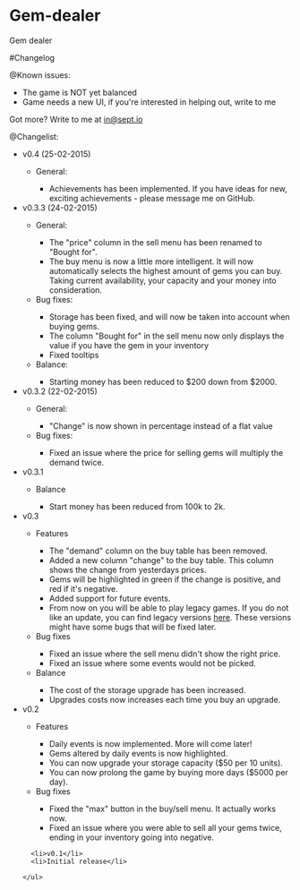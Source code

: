 # Gem-dealer
Gem dealer

#Changelog

<div class="row">
  <div class="well col-xs-6 col-xs-offset-3 known-issues">
    @Known issues:
    <ul>
        <li>The game is NOT yet balanced</li>
        <li>Game needs a new UI, if you're interested in helping out, write to me</li>
    </ul>
    <p>Got more? Write to me at <a href="mailto:in@sept.io">in@sept.io</a></p>
  </div>
</div>
<div class="row">
  <div class="well col-xs-6 col-xs-offset-3 changelist">
    @Changelist:
    <ul>
      <li>v0.4 (25-02-2015)</li>
      <ul>
        <li>General:</li>
          <ul>
            <li>Achievements has been implemented. If you have ideas for new, exciting achievements - please message me on GitHub.</li>
          </ul>
      </ul>
      <li>v0.3.3 (24-02-2015)</li>
      <ul>
        <li>General:</li>
          <ul>
            <li>The "price" column in the sell menu has been renamed to "Bought for".</li>
            <li>The buy menu is now a little more intelligent. It will now automatically selects the highest amount of gems you can buy. Taking current availability, your capacity and your money into consideration.</li>
          </ul>
        <li>Bug fixes:</li>
          <ul>
            <li>Storage has been fixed, and will now be taken into account when buying gems.</li>
            <li>The column "Bought for" in the sell menu now only displays the value if you have the gem in your inventory</li>
            <li>Fixed tooltips</li>
          </ul>
        <li>Balance:</li>
          <ul>
            <li>Starting money has been reduced to $200 down from $2000.</li>
          </ul>
      </ul>
      <li>v0.3.2 (22-02-2015)</li>
      <ul>
        <li>General:</li>
          <ul>
            <li>"Change" is now shown in percentage instead of a flat value</li>
          </ul>
        <li>Bug fixes:</li>
          <ul>
            <li>Fixed an issue where the price for selling gems will multiply the demand twice.</li>
          </ul>
      </ul>
      <li>v0.3.1</li>
      <ul>
        <li>Balance</li>
          <ul>
            <li>Start money has been reduced from 100k to 2k.</li>
          </ul>
      </ul>
      <li>v0.3</li>
      <ul>
        <li>Features</li>
          <ul>
            <li>The "demand" column on the buy table has been removed.</li>
            <li>Added a new column "change" to the buy table. This column shows the change from yesterdays prices.</li>
            <li>Gems will be highlighted in green if the change is positive, and red if it's negative.</li>
            <li>Added support for future events.</li>
            <li>From now on you will be able to play legacy games. If you do not like an update, you can find legacy versions <a href="/legacy">here</a>. These versions might have some bugs that will be fixed later.</li>
          </ul>
        <li>Bug fixes</li>
          <ul>
            <li>Fixed an issue where the sell menu didn't show the right price.</li>
            <li>Fixed an issue where some events would not be picked.</li>
          </ul>
        <li>Balance</li>
          <ul>
            <li>The cost of the storage upgrade has been increased.</li>
            <li>Upgrades costs now increases each time you buy an upgrade.</li>
          </ul>
      </ul>
      <li>v0.2</li>
      <ul>
        <li>Features</li>
          <ul>
            <li>Daily events is now implemented. More will come later!</li>
            <li>Gems altered by daily events is now highlighted.</li>
            <li>You can now upgrade your storage capacity ($50 per 10 units).</li>
            <li>You can now prolong the game by buying more days ($5000 per day).</li>
          </ul>
        <li>Bug fixes</li>
          <ul>
            <li>Fixed the "max" button in the buy/sell menu. It actually works now.</li>
            <li>Fixed an issue where you were able to sell all your gems twice, ending in your inventory going into negative.</li>
          </ul>
      </ul>


      <li>v0.1</li>
      <li>Initial release</li>

    </ul>
  </div>
</div>